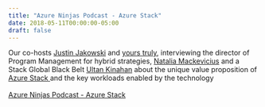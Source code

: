 ```yaml
---
title: "Azure Ninjas Podcast - Azure Stack"
date: 2018-05-11T00:00:00-05:00
draft: false
---
```


 Our co-hosts <a href="https://twitter.com/jakowski" target=_blank>Justin Jakowski</a> and <a href="https://twitter.com/divineops" target=_blank>yours truly</a>, interviewing the director of Program Management for hybrid strategies, <a href="https://twitter.com/natmack" target=_blank>Natalia Mackevicius</a> and a Stack Global Black Belt <a href="https://twitter.com/UltanKinahan" target=_blank>Ultan Kinahan</a> about the unique value proposition of <a href="https://docs.microsoft.com/en-us/azure/azure-stack/azure-stack-poc" target=_blank>Azure Stack </a> and the key workloads enabled by the technology
<br/>
<br/>
<a href="https://www.azureninjas.cloud/episode/stack/" target=_blank>Azure Ninjas Podcast - Azure Stack</a>


